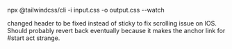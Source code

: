 npx @tailwindcss/cli -i input.css -o output.css --watch

changed header to be fixed instead of sticky to fix scrolling issue on IOS. Should probably revert back eventually because it makes the anchor link for #start act strange. 
